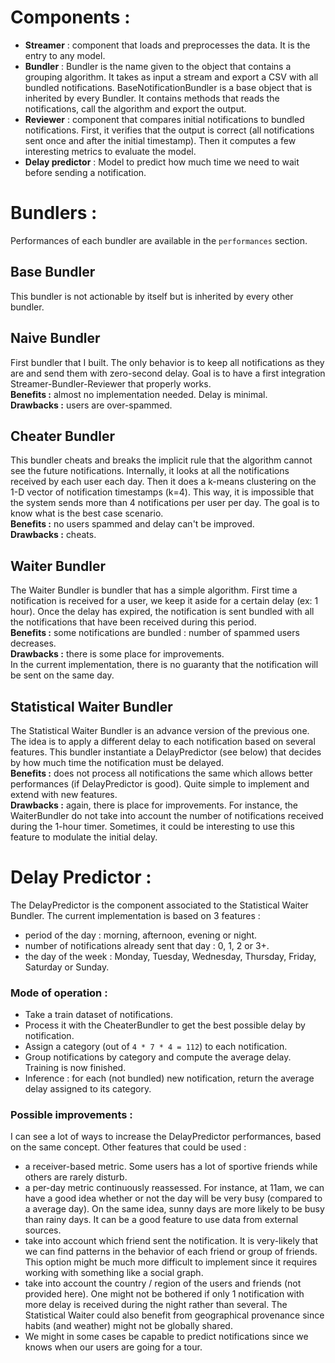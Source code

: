 # Components :

- **Streamer** : component that loads and preprocesses the data. It is the entry to any model.
- **Bundler** : Bundler is the name given to the object that contains a grouping algorithm. It takes as input a stream and export a CSV with all bundled notifications. BaseNotificationBundler is a base object that is inherited by every Bundler. It contains methods that reads the notifications, call the algorithm and export the output.
- **Reviewer** : component that compares initial notifications to bundled notifications. First, it verifies that the output is correct (all notifications sent once and after the initial timestamp). Then it computes a few interesting metrics to evaluate the model.
- **Delay predictor** : Model to predict how much time we need to wait before sending a notification.


# Bundlers :

Performances of each bundler are available in the `performances` section.

## Base Bundler

This bundler is not actionable by itself but is inherited by every other bundler.

## Naive Bundler

First bundler that I built. The only behavior is to keep all notifications as they are and send them with zero-second delay. Goal is to have a first integration Streamer-Bundler-Reviewer that properly works.   
**Benefits :** almost no implementation needed. Delay is minimal.  
**Drawbacks :** users are over-spammed.   

## Cheater Bundler

This bundler cheats and breaks the implicit rule that the algorithm cannot see the future notifications. Internally, it looks at all the notifications received by each user each day. Then it does a k-means clustering on the 1-D vector of notification timestamps (k=4). This way, it is impossible that the system sends more than 4 notifications per user per day. The goal is to know what is the best case scenario.  
**Benefits :** no users spammed and delay can't be improved.  
**Drawbacks :** cheats.


## Waiter Bundler

The Waiter Bundler is bundler that has a simple algorithm. First time a notification is received for a user, we keep it aside for a certain delay (ex: 1 hour). Once the delay has expired, the notification is sent bundled with all the notifications that have been received during this period.  
**Benefits :** some notifications are bundled : number of spammed users decreases.  
**Drawbacks :** there is some place for improvements.  
In the current implementation, there is no guaranty that the notification will be sent on the same day.  


## Statistical Waiter Bundler

The Statistical Waiter Bundler is an advance version of the previous one. The idea is to apply a different delay to each notification based on several features. This bundler instantiate a DelayPredictor (see below) that decides by how much time the notification must be delayed.  
**Benefits :** does not process all notifications the same which allows better performances (if DelayPredictor is good). Quite simple to implement and extend with new features.  
**Drawbacks :** again, there is place for improvements. For instance, the WaiterBundler do not take into account the number of notifications received during the 1-hour timer. Sometimes, it could be interesting to use this feature to modulate the initial delay.  


# Delay Predictor :

The DelayPredictor is the component associated to the Statistical Waiter Bundler. The current implementation is based on 3 features :
- period of the day : morning, afternoon, evening or night.
- number of notifications already sent that day : 0, 1, 2 or 3+.
- the day of the week : Monday, Tuesday, Wednesday, Thursday, Friday, Saturday or Sunday.  

### Mode of operation :
- Take a train dataset of notifications.
- Process it with the CheaterBundler to get the best possible delay by notification.
- Assign a category (out of `4 * 7 * 4 = 112`) to each notification.
- Group notifications by category and compute the average delay. Training is now finished.
- Inference : for each (not bundled) new notification, return the average delay assigned to its category.


### Possible improvements :
I can see a lot of ways to increase the DelayPredictor performances, based on the same concept. Other features that could be used :
- a receiver-based metric. Some users has a lot of sportive friends while others are rarely disturb.  
- a per-day metric continuously reassessed. For instance, at 11am, we can have a good idea whether or not the day will be very busy (compared to a average day). On the same idea, sunny days are more likely to be busy than rainy days. It can be a good feature to use data from external sources.
- take into account which friend sent the notification. It is very-likely that we can find patterns in the behavior of each friend or group of friends. This option might be much more difficult to implement since it requires working with something like a social graph.
- take into account the country / region of the users and friends (not provided here). One might not be bothered if only 1 notification with more delay is received during the night rather than several. The Statistical Waiter could also benefit from geographical provenance since habits (and weather) might not be globally shared.
- We might in some cases be capable to predict notifications since we knows when our users are going for a tour.
